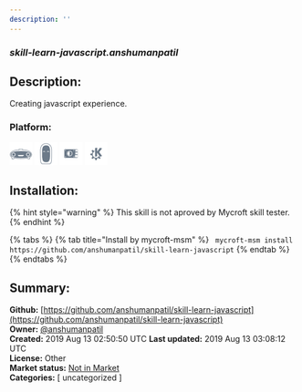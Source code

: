 ```yaml
---
description: ''
---
```


### _skill-learn-javascript.anshumanpatil_  
## Description:  
Creating javascript experience.  
  
  
### Platform:  
 ![Mark I](../.gitbook/assets/mark-1-icon.png)  ![Mark II](../.gitbook/assets/mark-2-icon.png)  ![Picroft](../.gitbook/assets/picroft-icon.png)  ![plasmoid](../.gitbook/assets/kde.png)   
## Installation:  
{% hint style="warning" %}
This skill is not aproved by Mycroft skill tester.
{% endhint %}
    
{% tabs %}
{% tab title="Install by mycroft-msm" %}
``` mycroft-msm install https://github.com/anshumanpatil/skill-learn-javascript```
{% endtab %}
  {% endtabs %}
    
## Summary:  
**Github:** [https://github.com/anshumanpatil/skill-learn-javascript](https://github.com/anshumanpatil/skill-learn-javascript)  
**Owner:** [@anshumanpatil](https://github.com/anshumanpatil)  
**Created:** 2019 Aug 13 02:50:50 UTC  **Last updated:** 2019 Aug 13 03:08:12 UTC  
**License:** Other  
**Market status:** [Not in Market](https://market.mycroft.ai/skill/)  
**Categories:** [ uncategorized ]   
